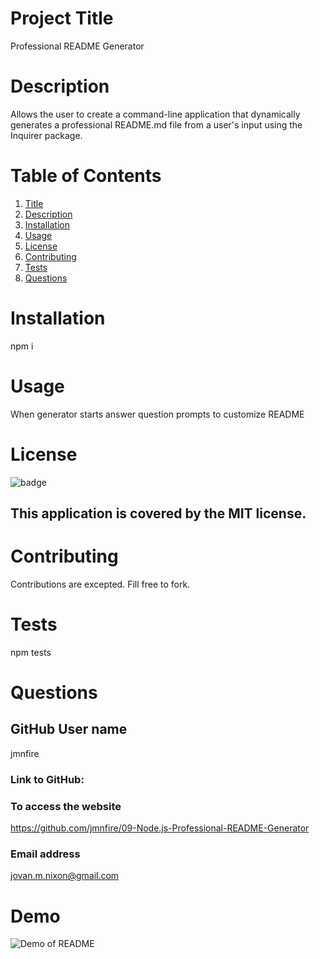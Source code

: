
# Project Title
Professional README Generator
# Description 
Allows the user to create a command-line application that dynamically generates a professional README.md file from a user's input using the Inquirer package.
# Table of Contents
1. [Title](Title)
2. [Description](#Description)
3. [Installation](#Installation)
4. [Usage](#Usage)
5. [License](#License)
6. [Contributing](#Contributing)
7. [Tests](#Tests)
8. [Questions](#Questions)
# Installation
npm i
# Usage
When generator starts answer question prompts to customize README
# License
![badge](https://img.shields.io/badge/license-MIT-brightgreen)
## This application is covered by the MIT license. 
# Contributing
Contributions are excepted. Fill free to fork. 
# Tests
npm tests
# Questions
## GitHub User name 
jmnfire
### Link to GitHub:
### To access the website
https://github.com/jmnfire/09-Node.js-Professional-README-Generator 
### Email address 
jovan.m.nixon@gmail.com
# Demo
![Demo of README](../Develop/assets/image/README.gif)


